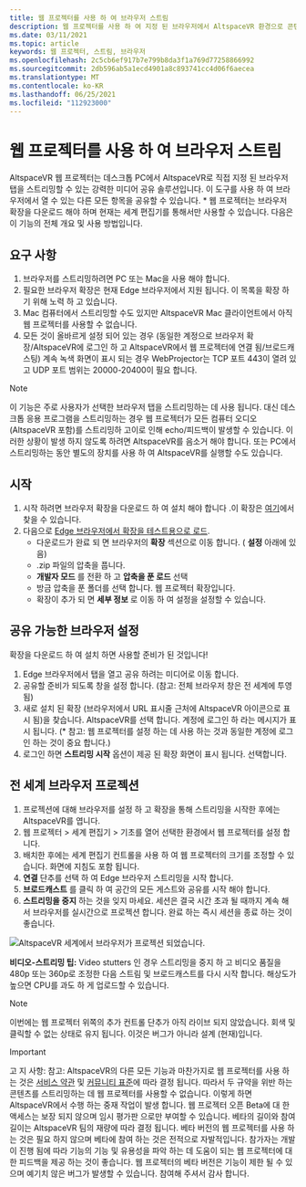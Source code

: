 ```yaml
---
title: 웹 프로젝터를 사용 하 여 브라우저 스트림
description: 웹 프로젝터를 사용 하 여 지정 된 브라우저에서 AltspaceVR 환경으로 콘텐츠를 스트리밍하는 방법에 대해 알아봅니다.
ms.date: 03/11/2021
ms.topic: article
keywords: 웹 프로젝터, 스트림, 브라우저
ms.openlocfilehash: 2c5cb6ef917b7e799b8da3f1a769d77258866992
ms.sourcegitcommit: 2db596ab5a1ecd4901a8c893741cc4d06f6aecea
ms.translationtype: MT
ms.contentlocale: ko-KR
ms.lasthandoff: 06/25/2021
ms.locfileid: "112923000"
---
```

# <a name="using-the-web-projector-to-stream-a-browser"></a>웹 프로젝터를 사용 하 여 브라우저 스트림

AltspaceVR 웹 프로젝터는 데스크톱 PC에서 AltspaceVR로 직접 지정 된 브라우저 탭을 스트리밍할 수 있는 강력한 미디어 공유 솔루션입니다. 이 도구를 사용 하 여 브라우저에서 열 수 있는 다른 모든 항목을 공유할 수 있습니다. * 웹 프로젝터는 브라우저 확장을 다운로드 해야 하며 현재는 세계 편집기를 통해서만 사용할 수 있습니다. 다음은이 기능의 전체 개요 및 사용 방법입니다.

## <a name="requirements"></a>요구 사항

1. 브라우저를 스트리밍하려면 PC 또는 Mac을 사용 해야 합니다.
2. 필요한 브라우저 확장은 현재 Edge 브라우저에서 지원 됩니다. 이 목록을 확장 하기 위해 노력 하 고 있습니다.
3. Mac 컴퓨터에서 스트리밍할 수도 있지만 AltspaceVR Mac 클라이언트에서 아직 웹 프로젝터를 사용할 수 없습니다.
4. 모든 것이 올바르게 설정 되어 있는 경우 (동일한 계정으로 브라우저 확장/AltspaceVR에 로그인 하 고 AltspaceVR에서 웹 프로젝터에 연결 됨/브로드캐스팅) 계속 녹색 화면이 표시 되는 경우 WebProjector는 TCP 포트 443이 열려 있고 UDP 포트 범위는 20000-20400이 필요 합니다.

> [!NOTE]
> 이 기능은 주로 사용자가 선택한 브라우저 탭을 스트리밍하는 데 사용 됩니다. 대신 데스크톱 응용 프로그램을 스트리밍하는 경우 웹 프로젝터가 모든 컴퓨터 오디오 (AltspaceVR 포함)를 스트리밍하 고이로 인해 echo/피드백이 발생할 수 있습니다. 이러한 상황이 발생 하지 않도록 하려면 AltspaceVR를 음소거 해야 합니다. 또는 PC에서 스트리밍하는 동안 별도의 장치를 사용 하 여 AltspaceVR를 실행할 수도 있습니다.

## <a name="getting-started"></a>시작

1. 시작 하려면 브라우저 확장을 다운로드 하 여 설치 해야 합니다 .이 확장은 [여기](https://account.altvr.com/web_projector)에서 찾을 수 있습니다.
2. 다음으로 [Edge 브라우저에서 확장을 테스트용으로 로드](https://docs.microsoft.com/microsoft-edge/extensions-chromium/getting-started/extension-sideloading).
    * 다운로드가 완료 되 면 브라우저의 **확장** 섹션으로 이동 합니다. ( **설정** 아래에 있음)
    * .zip 파일의 압축을 풉니다.
    * **개발자 모드** 를 전환 하 고 **압축을 푼 로드** 선택
    * 방금 압축을 푼 폴더를 선택 합니다. 웹 프로젝터 확장입니다.
    * 확장이 추가 되 면 **세부 정보** 로 이동 하 여 설정을 설정할 수 있습니다.

## <a name="setting-up-a-shareable-browser"></a>공유 가능한 브라우저 설정

확장을 다운로드 하 여 설치 하면 사용할 준비가 된 것입니다!

1. Edge 브라우저에서 탭을 열고 공유 하려는 미디어로 이동 합니다.
2. 공유할 준비가 되도록 창을 설정 합니다. (참고: 전체 브라우저 창은 전 세계에 투영 됨)
3. 새로 설치 된 확장 (브라우저에서 URL 표시줄 근처에 AltspaceVR 아이콘으로 표시 됨)을 찾습니다. AltspaceVR를 선택 합니다. 계정에 로그인 하 라는 메시지가 표시 됩니다. (* 참고: 웹 프로젝터를 설정 하는 데 사용 하는 것과 동일한 계정에 로그인 하는 것이 중요 합니다.)
4. 로그인 하면 **스트리밍 시작** 옵션이 제공 된 확장 화면이 표시 됩니다. 선택합니다.

## <a name="projecting-your-browser-in-world"></a>전 세계 브라우저 프로젝션

1. 프로젝션에 대해 브라우저를 설정 하 고 확장을 통해 스트리밍을 시작한 후에는 AltspaceVR를 엽니다.
2. 웹 프로젝터 > 세계 편집기 > 기초를 열어 선택한 환경에서 웹 프로젝터를 설정 합니다.
3. 배치한 후에는 세계 편집기 컨트롤을 사용 하 여 웹 프로젝터의 크기를 조정할 수 있습니다. 화면에 지침도 포함 됩니다.
4. **연결** 단추를 선택 하 여 Edge 브라우저 스트리밍을 시작 합니다.
5. **브로드캐스트** 를 클릭 하 여 공간의 모든 게스트와 공유를 시작 해야 합니다.
6. **스트리밍을 중지** 하는 것을 잊지 마세요. 세션은 결국 시간 초과 될 때까지 계속 해 서 브라우저를 실시간으로 프로젝션 합니다. 완료 하는 즉시 세션을 종료 하는 것이 좋습니다.

![AltspaceVR 세계에서 브라우저가 프로젝션 되었습니다.](images/web-project-img-01.png)

**비디오-스트리밍 팁:** Video stutters 인 경우 스트리밍을 중지 하 고 비디오 품질을 480p 또는 360p로 조정한 다음 스트림 및 브로드캐스트를 다시 시작 합니다. 해상도가 높으면 CPU를 과도 하 게 업로드할 수 있습니다.

> [!NOTE]
> 이번에는 웹 프로젝터 위쪽의 추가 컨트롤 단추가 아직 라이브 되지 않았습니다. 회색 및 클릭할 수 없는 상태로 유지 됩니다. 이것은 버그가 아니라 설계 (현재)입니다.

> [!IMPORTANT]
> 고 지 사항: 참고: AltspaceVR의 다른 모든 기능과 마찬가지로 웹 프로젝터를 사용 하는 것은 [서비스 약관](../community/terms-of-service.md) 및 [커뮤니티 표준](../community/community-standards.md)에 따라 결정 됩니다. 따라서 두 규약을 위반 하는 콘텐츠를 스트리밍하는 데 웹 프로젝터를 사용할 수 없습니다. 이렇게 하면 AltspaceVR에서 수행 하는 중재 작업이 발생 합니다. 웹 프로젝터 오픈 Beta에 대 한 액세스는 보장 되지 않으며 임시 평가판 으로만 부여할 수 있습니다. 베타의 길이와 참여 길이는 AltspaceVR 팀의 재량에 따라 결정 됩니다. 베타 버전의 웹 프로젝터를 사용 하는 것은 필요 하지 않으며 베타에 참여 하는 것은 전적으로 자발적입니다. 참가자는 개발이 진행 됨에 따라 기능의 기능 및 유용성을 파악 하는 데 도움이 되는 웹 프로젝터에 대 한 피드백을 제공 하는 것이 좋습니다. 웹 프로젝터의 베타 버전은 기능이 제한 될 수 있으며 예기치 않은 버그가 발생할 수 있습니다. 참여해 주셔서 감사 합니다.
